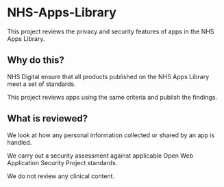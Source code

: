 # NHS-Apps-Library

This project reviews the privacy and security features of apps in the NHS Apps Library.

## Why do this?

NHS Digital ensure that all products published on the NHS Apps Library meet a set of standards.

This project reviews apps using the same criteria and publish the findings.

## What is reviewed?

We look at how any personal information collected or shared by an app is handled.

We carry out a security assessment against applicable Open Web Application Security Project standards.

We do not review any clinical content.
